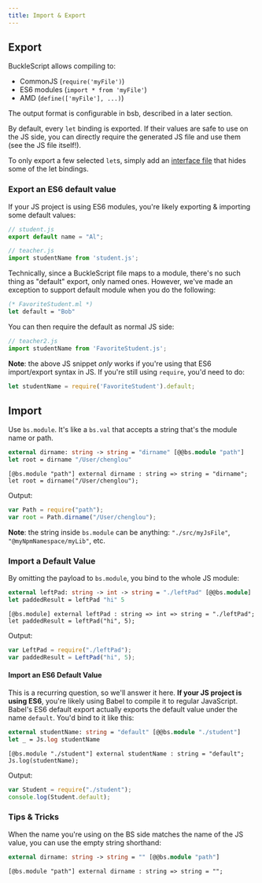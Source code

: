 ```yaml
---
title: Import & Export
---
```


## Export

BuckleScript allows compiling to:

- CommonJS (`require('myFile')`)
- ES6 modules (`import * from 'myFile'`)
- AMD (`define(['myFile'], ...)`)

The output format is configurable in bsb, described in a later section.
<!-- TODO: bsb link -->

By default, every `let` binding is exported. If their values are safe to use on the JS side, you can directly require the generated JS file and use them (see the JS file itself!).

To only export a few selected `let`s, simply add an [interface file](https://reasonml.github.io/docs/en/module.html#signatures) that hides some of the let bindings.

### Export an ES6 default value

If your JS project is using ES6 modules, you're likely exporting & importing some default values:

```js
// student.js
export default name = "Al";
```

```js
// teacher.js
import studentName from 'student.js';
```

Technically, since a BuckleScript file maps to a module, there's no such thing as "default" export, only named ones. However, we've made an exception to support default module when you do the following:

```ocaml
(* FavoriteStudent.ml *)
let default = "Bob"
```

<!-- TODO: playground link on the result -->

You can then require the default as normal JS side:

```js
// teacher2.js
import studentName from 'FavoriteStudent.js';
```

**Note**: the above JS snippet _only_ works if you're using that ES6 import/export syntax in JS. If you're still using `require`, you'd need to do:

```js
let studentName = require('FavoriteStudent').default;
```

## Import

Use `bs.module`. It's like a `bs.val` that accepts a string that's the module name or path.

```ocaml
external dirname: string -> string = "dirname" [@@bs.module "path"]
let root = dirname "/User/chenglou"
```

```reason
[@bs.module "path"] external dirname : string => string = "dirname";
let root = dirname("/User/chenglou");
```

Output:

```js
var Path = require("path");
var root = Path.dirname("/User/chenglou");
```

**Note**: the string inside `bs.module` can be anything: `"./src/myJsFile"`, `"@myNpmNamespace/myLib"`, etc.

### Import a Default Value

By omitting the payload to `bs.module`, you bind to the whole JS module:

```ocaml
external leftPad: string -> int -> string = "./leftPad" [@@bs.module]
let paddedResult = leftPad "hi" 5
```

```reason
[@bs.module] external leftPad : string => int => string = "./leftPad";
let paddedResult = leftPad("hi", 5);
```

Output:

```js
var LeftPad = require("./leftPad");
var paddedResult = LeftPad("hi", 5);
```

#### Import an ES6 Default Value

This is a recurring question, so we'll answer it here. **If your JS project is using ES6**, you're likely using Babel to compile it to regular JavaScript. Babel's ES6 default export actually exports the default value under the name `default`. You'd bind to it like this:

```ocaml
external studentName: string = "default" [@@bs.module "./student"]
let _ = Js.log studentName
```

```reason
[@bs.module "./student"] external studentName : string = "default";
Js.log(studentName);
```

Output:

```js
var Student = require("./student");
console.log(Student.default);
```

### Tips & Tricks

When the name you're using on the BS side matches the name of the JS value, you can use the empty string shorthand:

```ocaml
external dirname: string -> string = "" [@@bs.module "path"]
```

```reason
[@bs.module "path"] external dirname : string => string = "";
```
